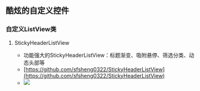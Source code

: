 ## 酷炫的自定义控件

### 自定义ListView类

1. StickyHeaderListView

	* 功能强大的StickyHeaderListView：标题渐变、吸附悬停、筛选分类、动态头部等
	* [https://github.com/sfsheng0322/StickyHeaderListView](https://github.com/sfsheng0322/StickyHeaderListView)
	* ![](https://github.com/sfsheng0322/StickyHeaderListView/raw/master/screenshots/StickyHeaderListView2.png)